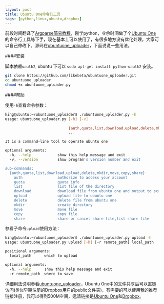 ```yaml
---
layout: post
title: Ubuntu One命令行工具
tags: [python,linux,ubuntu,dropbox]
---
```


前段时间翻译了[Argparse简易教程][1]，刚学python，业余时间做了个[Ubuntu One][2]的命令行工具练下手，现在基本上可以使用了，有很多地方没有优化处理，大家可以自己修改下，源码在[ubuntuone_uploader][3]，下面说说一些用法。

<!--more-->

####安装

脚本依赖`oauth2`, ubuntu 下可以 `sudo apt-get install python-oauth2` 安装。

```sh
git clone https://github.com/likebeta/ubuntuone_uploader.git
cd ubuntuone_uploader
chmod +x ubuntuone_uploader.py
```

####帮助

使用`-h`查看命令参数：

```sh
king@ubuntu:~/ubuntuone_uploader$ ./ubuntuone_uploader.py -h
usage: ubuntuone_uploader.py [-h] [-v]
                             
                             {auth,quota,list,download,upload,delete,mkdir,move,copy,share}
                             ...

It is a command-line tool to operate ubuntu one

optional arguments:
  -h, --help            show this help message and exit
  -v, --version         show program's version number and exit

sub-commands:
  {auth,quota,list,download,upload,delete,mkdir,move,copy,share}
    auth                authorize to access your account
    quota               quota info
    list                list file of the directory
    download            download file from ubuntu one and output to screen
    upload              upload file to ubuntu one
    delete              delete file from ubuntu one
    mkdir               create directory
    move                move file
    copy                copy file
    share               share or cancel share file,list share file
```

参看子命令`upload`使用方法：

```sh
king@ubuntu:~/ubuntuone_uploader$ ./ubuntuone_uploader.py upload -h
usage: ubuntuone_uploader.py upload [-h] [-r remote_path] local_path

positional arguments:
  local_path      which to upload

optional arguments:
  -h, --help      show this help message and exit
  -r remote_path  where to save
```

详细用法说明参看[ubuntuone_uploader][4]，Ubuntu One中的文件共享后可以直链访问(类似早期注册的Dropbox用户的public文件夹)，有需要的可以使用我的推荐链接注册，我可以得到500M空间，邀请链接是[Ubuntu One][5]和[Dropbox][6]。


  [1]: http://blog.ixxoo.me/argparse.html
  [2]: https://one.ubuntu.com/referrals/referee/1698584/
  [3]: https://github.com/likebeta/ubuntuone_uploader
  [4]: https://github.com/likebeta/ubuntuone_uploader
  [5]: https://one.ubuntu.com/referrals/referee/1698584/
  [6]: http://db.tt/jacpdIw